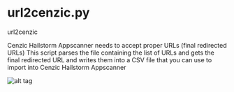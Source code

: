 # url2cenzic.py
url2cenzic

Cenzic Hailstorm Appscanner needs to accept proper URLs (final redirected URLs)
This script parses the file containing the list of URLs and gets the final redirected URL and writes them into a CSV file that you can use to import into Cenzic Hailstorm Appscanner  

![alt tag](https://raw.githubusercontent.com/milo2012/pentest_scripts/master/cenzic/screenshot1.png)
